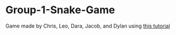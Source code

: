 # Group-1-Snake-Game

Game made by Chris, Leo, Dara, Jacob, and Dylan using [this tutorial](https://www.youtube.com/watch?v=U8gUnpeaMbQ)